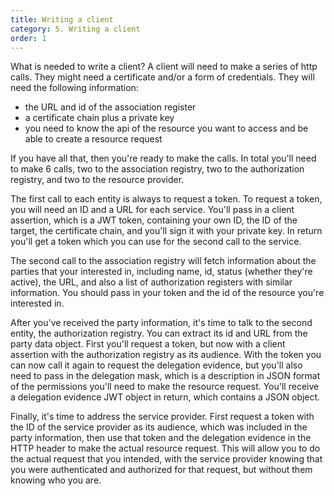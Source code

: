 ```yaml
---
title: Writing a client
category: 5. Writing a client
order: 1
---
```


What is needed to write a client?
A client will need to make a series of http calls.
They might need a certificate and/or a form of credentials.
They will need the following information:
- the URL and id of the association register
- a certificate chain plus a private key
- you need to know the api of the resource you want to access and be able to create a resource request

If you have all that, then you're ready to make the calls. In total you'll need to make 6 calls, two to the association registry, two to the authorization registry, and two to the resource provider.

The first call to each entity is always to request a token. To request a token, you will need an ID and a URL for each service. You'll pass in a client assertion, which is a JWT token, containing your own ID, the ID of the target, the certificate chain, and you'll sign it with your private key. In return you'll get a token which you can use for the second call to the service.

The second call to the association registry will fetch information about the parties that your interested in, including name, id, status (whether they're active), the URL, and also a list of authorization registers with similar information. You should pass in your token and the id of the resource you're interested in.

After you've received the party information, it's time to talk to the second entity, the authorization registry. You can extract its id and URL from the party data object. First you'll request a token, but now with a client assertion with the authorization registry as its audience. With the token you can now call it again to request the delegation evidence, but you'll also need to pass in the delegation mask, which is a description in JSON format of the permissions you'll need to make the resource request. You'll receive a delegation evidence JWT object in return, which contains a JSON object.

Finally, it's time to address the service provider. First request a token with the ID of the service provider as its audience, which was included in the party information, then use that token and the delegation evidence in the HTTP header to make the actual resource request. This will allow you to do the actual request that you intended, with the service provider knowing that you were authenticated and authorized for that request, but without them knowing who you are.
